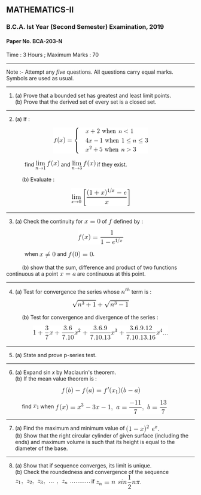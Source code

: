 ## MATHEMATICS-II
### B.C.A. Ist Year (Second Semester) Examination, 2019
#### Paper No. BCA-203-N
Time : 3 Hours ; Maximum Marks : 70

***

Note :- Attempt any _five_ questions. All questions carry equal marks. Symbols are used as usual.

***

1. (a) Prove that a bounded set has greatest and least limit points.<br>
(b) Prove that the derived set of every set is a closed set.

***

2. (a) If :<br>
<p align="center"><img src="../expressions/2.2.a.1.png"></p>
&emsp;&emsp;&emsp;&ensp;find <img src="../expressions/2.2.a.2.png" align="center"> and <img src="../expressions/2.2.a.3.png" align="center"> if they exist.<br><br>
&emsp;&emsp;&emsp;(b) Evaluate :<br>
<p align="center"><img src="../expressions/2.2.b.png"></p>

***

3. (a) Check the continuity for <img src="../expressions/2.3.a.1.png"> of <img src="../expressions/2.3.a.2.png" align="center"> defined by :<br>
<p align="center"><img src="../expressions/2.3.a.3.png"></p>
&emsp;&emsp;&emsp;&ensp;when <img src="../expressions/2.3.a.4.png" align="center"> and <img src="../expressions/2.3.a.5.png" align="center">.<br><br>
&emsp;&emsp;&emsp;(b) show that the sum, difference and product of two functions continuous at a point <img src="../expressions/2.3.b.png" align="center"> are continuous at this point.

***

4. (a) Test for convergence the series whose <img src="../expressions/2.4.a.1.png"> term is :<br>
<p align="center"><img src="../expressions/2.4.a.2.png"></p>
&emsp;&emsp;&emsp;(b) Test for convergence and divergence of the series :<br>
<p align="center"><img src="../expressions/2.4.b.png"></p>

***

5. (a) State and prove p-series test.

***

6. (a) Expand sin _x_ by Maclaurin's theorem.<br>
(b) If the mean value theorem is :<br>
<p align="center"><img src="../expressions/2.6.b.1.png"></p>
&emsp;&emsp;&emsp;find <img src="../expressions/2.6.b.2.png" align="center"> when <img src="../expressions/2.6.b.3.png" align="center">

***

7. (a) Find the maximum and minimum value of <img src="../expressions/2.7.a.png" align="center"><br>
(b) Show that the right circular cylinder of given surface (including the ends) and maximum volume is such that its height is equal to the diameter of the base.

***

8. (a) Show that if sequence converges, its limit is unique.<br>
(b) Check the roundedness and convergence of the sequence <img src="../expressions/2.8.b.1.png" align="center"> if <img src="../expressions/2.8.b.2.png" align="center">